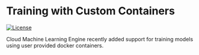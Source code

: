 # Training with Custom Containers
[![License](https://img.shields.io/badge/License-Apache%202.0-blue.svg)](LICENSE)

Cloud Machine Learning Engine recently added support for training models using user provided docker containers. 
